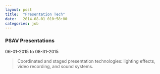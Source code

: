 ```yaml
---
layout: post
title:  "Presentation Tech"
date:   2014-08-01 010:58:00
categories: job
---
```


### PSAV Presentations
06-01-2015 to 08-31-2015

> Coordinated and staged presentation technologies: lighting effects, video recording, and sound systems.
